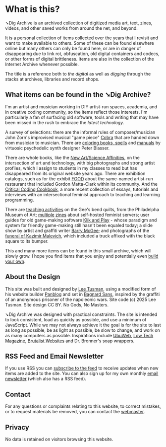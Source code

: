 # What is this?

➘Dig Archive is an archived collection of digitized media art, text, zines, videos, and other saved works from around the net, and beyond.

It is a personal collection of items collected over the years that I revisit and want to make available to others. Some of these can be found elsewhere online but many others can only be found here, or are in danger of disappearing due to link rot, obfuscation, old digital containers and codecs, or other forms of digital brittleness. Items are also in the collection of the Internet Archive whenever possible.

The title is a reference both to *the digital* as well as *digging* through the stacks at archives, libraries and record shops.

## What items can be found in the ➘Dig Archive?

I'm an artist and musician working in DIY artist-run spaces, academia, and in creative coding community, so the items reflect those interests. I'm particularly a fan of surfacing old software, tools and writing that may have been missed in the rush to embrace the *latest technology*. 

A survey of selections: there are the informal rules of composer/musician John Zorn's improvised musical "game piece" [Cobra](https://leetusman.com/archive/cobra/) that are handed down from musician to musician. There are [coloring books, spells](https://leetusman.com/archive/spells/) and [manuals](https://leetusman.com/archive/ciat-lonbarde-manuals/) by virtuosic psychedelic synth designer Peter Blasser. 

There are whole books, like the [New Art/Science Affinities](https://leetusman.com/archive/art-science/), on the intersection of art and technology, with big photographs and strong artist profiles, which I assign to students in my classes to read but has disappeared from its original website years ago. There are exhibition catalogs, such as for the exhibit [FOOD](https://leetusman.com/archive/food/) about the same-named artist-run restaurant that included Gordon Matta-Clark within its community. And the [Critical Coding Cookbook](https://leetusman.com/archive/critical-code/), a more recent collection of essays, tutorials and interviews with an intersectional feminist approach to teaching and learning programming.

There are [teaching activities](https://leetusman.com/archive/gees-bend-guide/) on the Gee's bend quilts, from the Philadelpha Museum of Art; [multiple](https://leetusman.com/archive/hosting-with/) [zines](https://leetusman.com/archive/feminist-hack/) about self-hosted feminist servers; user guides for old game-making software [Klik and Play](https://leetusman.com/archive/klik-n-play/) - whose paradigm and system for friendly game-making still hasn't been equaled today; a slide show by artist and graffiti writer [Barry McGee](https://leetusman.com/archive/mcgee-slideshow/); and photographs of the [funeral of Kazimir Malevich](https://leetusman.com/archive/malevich-funeral/), which included a truck affixed with the black square to its bumper.  

This and many more items can be found in this small archive, which will slowly grow. I hope you find items that you enjoy and potentially even [build your own](https://github.com/lee2sman/archive).

## About the Design

This site was built and designed by [Lee Tusman](https://leetusman.com), using a modified form of his website builder [Panblog](https://github.com/lee2sman/panblog) and set in [Bagnard Sans](https://github.com/dconstruct/Bagnard/), inspired by the graffiti of an anonymous prisoner of the napoleonic wars. Site code (c) 2025 Lee Tusman. Site design CC BY. No Gods, No Masters. 

➘Dig Archive was designed with practical constraints. The site is intended to look consistent, load as quickly as possible, and use a minimum of JavaScript. While we may not always achieve it the goal is for the site to last as long as possible, be as light as possible, be slow to change, and work on as many computers as possible. Inspirations include [UbuWeb](https://www.ubuweb.com/), [Low Tech Magazine](https://solar.lowtechmagazine.com/2023/06/rebuilding-a-solar-powered-website/), [Brutalist Websites](https://brutalistwebsites.com) and Dr. Bronner's soap wrappers.

## RSS Feed and Email Newsletter

If you use RSS you can [subscribe to the feed](https://leetusman.com/archive/feed.xml) to receive updates when new items are added to the site. You can also sign up for my own monthly [email newsletter](https://buttondown.com/leetusman) (which also has a RSS feed).

## Contact

For any questions or complaints relating to this website, to correct mistakes, or to request materials be removed, you can contact the [webmaster](https://leetusman.com/info).

## Privacy

No data is retained on visitors browsing this website.

